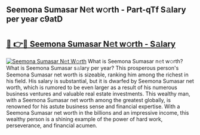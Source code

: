 ## Seemona Sumasar N𝚎t w𝚘rth - Part-qTf S𝚊lary per year c9atD

# <h2><a href="http://gc0qrsc.nevu.top/?p=Seemona+Sumasar">🔗 👉🔴 Seemona Sumasar N𝚎t w𝚘rth - S𝚊lary</a></h2>

[![Seemona Sumasar N𝚎t W𝚘rth](https://i.imgur.com/Oavwk0R.jpeg)](http://gc0qrsc.nevu.top/?p=Seemona+Sumasar)
What is Seemona Sumasar n𝚎t w𝚘rth? What is Seemona Sumasar s𝚊lary per year?
This prosperous person's Seemona Sumasar net worth is sizeable, ranking him among the richest in his field. His salary is substantial, but it is dwarfed by Seemona Sumasar net worth, which is rumored to be even larger as a result of his numerous business ventures and valuable real estate investments. This wealthy man, with a Seemona Sumasar net worth among the greatest globally, is renowned for his astute business sense and financial expertise. With a Seemona Sumasar net worth in the billions and an impressive income, this wealthy person is a shining example of the power of hard work, perseverance, and financial acumen.

